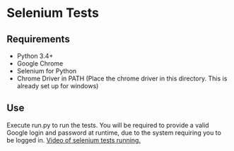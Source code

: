 # Selenium Tests

## Requirements

 - Python 3.4+
 - Google Chrome
 - Selenium for Python
 - Chrome Driver in PATH (Place the chrome driver in this directory. This is already set up for windows)

## Use

Execute run.py to run the tests.
You will be required to provide a valid Google login and password at runtime, due to the system requiring you to be logged in.
[Video of selenium tests running.](https://www.youtube.com/watch?v=xsoe_m-f9d0)
